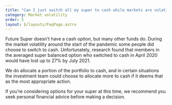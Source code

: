 ```yaml
---
title: "Can I just switch all my super to cash while markets are volatile? "
category: Market volatility
order: 5
layout: $/layouts/FaqPage.astro
---
```


Future Super doesn’t have a cash option, but many other funds do. During the market volatility around the start of the pandemic some people did choose to switch to cash. Unfortunately, research found that members in the averaged super balanced option who switched to cash in April 2020 would have lost up to 27% by July 2021.

We do allocate a portion of the portfolio to cash, and in certain situations the investment team could choose to allocate more to cash if it deems that as the most appropriate action.

If you’re considering options for your super at this time, we recommend you seek personal financial advice before making a decision.
